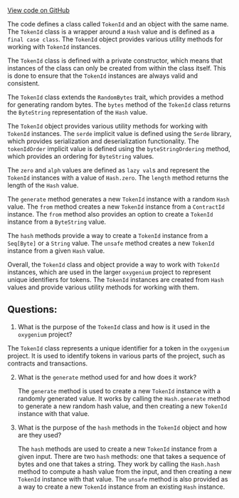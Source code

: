 [View code on GitHub](https://github.com/oxygenium/oxygenium/protocol/src/main/scala/org/oxygenium/protocol/model/TokenId.scala)

The code defines a class called `TokenId` and an object with the same name. The `TokenId` class is a wrapper around a `Hash` value and is defined as a `final case class`. The `TokenId` object provides various utility methods for working with `TokenId` instances.

The `TokenId` class is defined with a private constructor, which means that instances of the class can only be created from within the class itself. This is done to ensure that the `TokenId` instances are always valid and consistent.

The `TokenId` class extends the `RandomBytes` trait, which provides a method for generating random bytes. The `bytes` method of the `TokenId` class returns the `ByteString` representation of the `Hash` value.

The `TokenId` object provides various utility methods for working with `TokenId` instances. The `serde` implicit value is defined using the `Serde` library, which provides serialization and deserialization functionality. The `tokenIdOrder` implicit value is defined using the `byteStringOrdering` method, which provides an ordering for `ByteString` values.

The `zero` and `alph` values are defined as `lazy val`s and represent the `TokenId` instances with a value of `Hash.zero`. The `length` method returns the length of the `Hash` value.

The `generate` method generates a new `TokenId` instance with a random `Hash` value. The `from` method creates a new `TokenId` instance from a `ContractId` instance. The `from` method also provides an option to create a `TokenId` instance from a `ByteString` value.

The `hash` methods provide a way to create a `TokenId` instance from a `Seq[Byte]` or a `String` value. The `unsafe` method creates a new `TokenId` instance from a given `Hash` value.

Overall, the `TokenId` class and object provide a way to work with `TokenId` instances, which are used in the larger `oxygenium` project to represent unique identifiers for tokens. The `TokenId` instances are created from `Hash` values and provide various utility methods for working with them.
## Questions: 
 1. What is the purpose of the `TokenId` class and how is it used in the `oxygenium` project?
   
   The `TokenId` class represents a unique identifier for a token in the `oxygenium` project. It is used to identify tokens in various parts of the project, such as contracts and transactions.

2. What is the `generate` method used for and how does it work?
   
   The `generate` method is used to create a new `TokenId` instance with a randomly generated value. It works by calling the `Hash.generate` method to generate a new random hash value, and then creating a new `TokenId` instance with that value.

3. What is the purpose of the `hash` methods in the `TokenId` object and how are they used?
   
   The `hash` methods are used to create a new `TokenId` instance from a given input. There are two `hash` methods: one that takes a sequence of bytes and one that takes a string. They work by calling the `Hash.hash` method to compute a hash value from the input, and then creating a new `TokenId` instance with that value. The `unsafe` method is also provided as a way to create a new `TokenId` instance from an existing `Hash` instance.